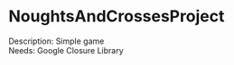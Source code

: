 NoughtsAndCrossesProject
========================

Description: Simple game  
Needs: Google Closure Library  
